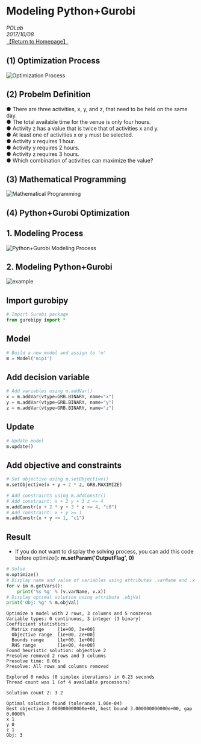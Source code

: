 # Modeling Python+Gurobi

*POLab*
<br>
*2017/10/08*
<br>
[【Return to Homepage】](https://github.com/PO-LAB/Python-Gurobi)

## (1) Optimization Process
![Optimization Process](https://github.com/PO-LAB/Python-Gurobi-Pulp/assets/50478424/0b82f81c-2469-4f38-86f0-1e187c97063d)

## (2) Probelm Definition
● There are three activities, x, y, and z, that need to be held on the same day.<br>
● The total available time for the venue is only four hours.<br>
● Activity z has a value that is twice that of activities x and y.<br>
● At least one of activities x or y must be selected.<br>
● Activity x requires 1 hour.<br>
● Activity y requires 2 hours.<br>
● Activity z requires 3 hours.<br>
● Which combination of activities can maximize the value?<br>

## (3) Mathematical Programming
![Mathematical Programming](https://github.com/PO-LAB/Python-Gurobi-Pulp/assets/50478424/a5c5546c-ccfe-41cb-b171-276d44166850)


## (4) Python+Gurobi Optimization
## 1. Modeling Process
![Python+Gurobi Modeling Process](https://github.com/PO-LAB/Python-Gurobi-Pulp/assets/50478424/208243b3-889b-4105-b674-feca5d7d6d38)

## 2. Modeling Python+Gurobi
![example](https://github.com/PO-LAB/Python-Gurobi-Pulp/assets/50478424/de35f142-9d39-401c-a717-a99b6323ae09)

## Import gurobipy


```python
# Import Gurobi package
from gurobipy import *
```

## Model


```python
# Build a new model and assign to 'm'
m = Model('mip1')
```

## Add decision variable


```python
# Add variables using m.addVar()
x = m.addVar(vtype=GRB.BINARY, name="x")
y = m.addVar(vtype=GRB.BINARY, name="y")
z = m.addVar(vtype=GRB.BINARY, name="z")
```

## Update


```python
# Update model
m.update()
```

## Add objective and constraints


```python
# Set objective using m.setObjective()
m.setObjective(x + y + 2 * z, GRB.MAXIMIZE) 

# Add constraints using m.addConstr()
# Add constraint: x + 2 y + 3 z <= 4
m.addConstr(x + 2 * y + 3 * z <= 4, "c0") 
# Add constraint: x + y >= 1
m.addConstr(x + y >= 1, "c1")
```








## Result
- If you do not want to display the solving process, you can add this code before optimize():
**m.setParam('OutputFlag', 0)**

```python
# Solve
m.optimize()
# Display name and value of variables using attributes .varName and .x
for v in m.getVars():
    print('%s %g' % (v.varName, v.x))
# Display optimal solution using attribute .objVal
print('Obj: %g' % m.objVal)
```
```
Optimize a model with 2 rows, 3 columns and 5 nonzeros
Variable types: 0 continuous, 3 integer (3 binary)
Coefficient statistics:
  Matrix range     [1e+00, 3e+00]
  Objective range  [1e+00, 2e+00]
  Bounds range     [1e+00, 1e+00]
  RHS range        [1e+00, 4e+00]
Found heuristic solution: objective 2
Presolve removed 2 rows and 3 columns
Presolve time: 0.06s
Presolve: All rows and columns removed

Explored 0 nodes (0 simplex iterations) in 0.23 seconds
Thread count was 1 (of 4 available processors)

Solution count 2: 3 2 

Optimal solution found (tolerance 1.00e-04)
Best objective 3.000000000000e+00, best bound 3.000000000000e+00, gap 0.0000%
x 1
y 0
z 1
Obj: 3
```
